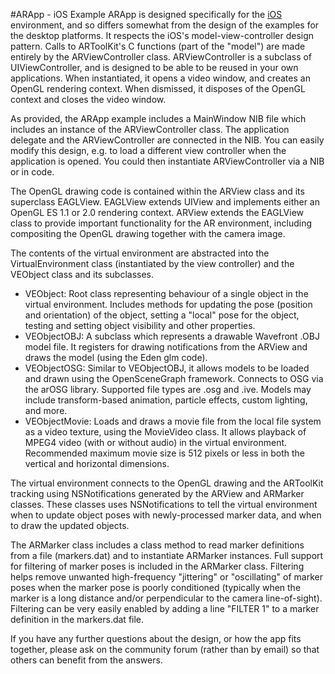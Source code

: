 #ARApp - iOS Example
ARApp is designed specifically for the [iOS][ios_about] environment, and so differs somewhat from the design of the examples for the desktop platforms. It respects the iOS's model-view-controller design pattern. Calls to ARToolKit's C functions (part of the "model") are made entirely by the ARViewController class. ARViewController is a subclass of UIViewController, and is designed to be able to be reused in your own applications. When instantiated, it opens a video window, and creates an OpenGL rendering context. When dismissed, it disposes of the OpenGL context and closes the video window.

As provided, the ARApp example includes a MainWindow NIB file which includes an instance of the ARViewController class. The application delegate and the ARViewController are connected in the NIB. You can easily modify this design, e.g. to load a different view controller when the application is opened. You could then instantiate ARViewController via a NIB or in code.

The OpenGL drawing code is contained within the ARView class and its superclass EAGLView. EAGLView extends UIView and implements either an OpenGL ES 1.1 or 2.0 rendering context. ARView extends the EAGLView class to provide important functionality for the AR environment, including compositing the OpenGL drawing together with the camera image.

The contents of the virtual environment are abstracted into the VirtualEnvironment class (instantiated by the view controller) and the VEObject class and its subclasses.

- VEObject: Root class representing behaviour of a single object in the virtual environment. Includes methods for updating the pose (position and orientation) of the object, setting a "local" pose for the object, testing and setting object visibility and other properties.
- VEObjectOBJ: A subclass which represents a drawable Wavefront .OBJ model file. It registers for drawing notifications from the ARView and draws the model (using the Eden glm code).
- VEObjectOSG: Similar to VEObjectOBJ, it allows models to be loaded and drawn using the OpenSceneGraph framework. Connects to OSG via the arOSG library. Supported file types are .osg and .ive. Models may include transform-based animation, particle effects, custom lighting, and more.
- VEObjectMovie: Loads and draws a movie file from the local file system as a video texture, using the MovieVideo class. It allows playback of MPEG4 video (with or without audio) in the virtual environment. Recommended maximum movie size is 512 pixels or less in both the vertical and horizontal dimensions.

The virtual environment connects to the OpenGL drawing and the ARToolKit tracking using NSNotifications generated by the ARView and ARMarker classes. These classes uses NSNotifications to tell the virtual environment when to update object poses with newly-processed marker data, and when to draw the updated objects.

The ARMarker class includes a class method to read marker definitions from a file (markers.dat) and to instantiate ARMarker instances. Full support for filtering of marker poses is included in the ARMarker class. Filtering helps remove unwanted high-frequency "jittering" or "oscillating" of marker poses when the marker pose is poorly conditioned (typically when the marker is a long distance and/or perpendicular to the camera line-of-sight). Filtering can be very easily enabled by adding a line "FILTER 1" to a marker definition in the markers.dat file.

If you have any further questions about the design, or how the app fits together, please ask on the community forum (rather than by email) so that others can benefit from the answers.

[ios_about]: 5_iOS:ios_about
